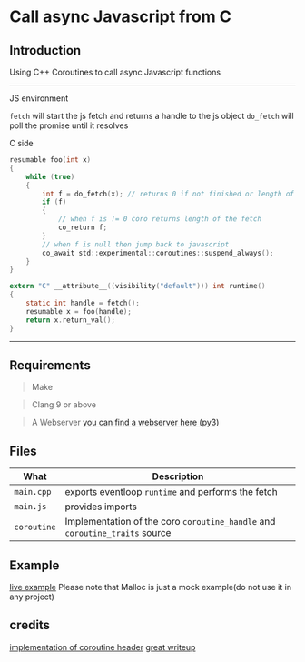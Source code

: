 # Call async Javascript from C

## Introduction 

Using C++ Coroutines to call async Javascript functions

---
JS environment

`fetch` will start the js fetch and returns a handle to the js object
`do_fetch` will poll the promise until it resolves 

C side
```C
resumable foo(int x)
{
    while (true)
    {
        int f = do_fetch(x); // returns 0 if not finished or length of response when done
        if (f)
        {
            // when f is != 0 coro returns length of the fetch
            co_return f;
        }
        // when f is null then jump back to javascript
        co_await std::experimental::coroutines::suspend_always();
    }
}

extern "C" __attribute__((visibility("default"))) int runtime()
{
    static int handle = fetch();
    resumable x = foo(handle);
    return x.return_val();
}
```

---

## Requirements

> Make

> Clang 9 or above

> A Webserver [you can find a webserver here (py3)](../server4.py)

## Files

What|Description
--------|-----------
`main.cpp` | exports eventloop `runtime` and performs the fetch 
`main.js` | provides imports 
`coroutine` | Implementation of the coro `coroutine_handle` and `coroutine_traits` [source](https://github.com/emsr/cxx_coroutines)

## Example

[live example](https://k0in.github.io/wasm_stuff/coro_cpp/index.html)
Please note that Malloc is just a mock example(do not use it in any project)

## credits

[implementation of coroutine header](https://github.com/emsr/cxx_coroutines)
[great writeup](https://blog.panicsoftware.com/your-first-coroutine)
